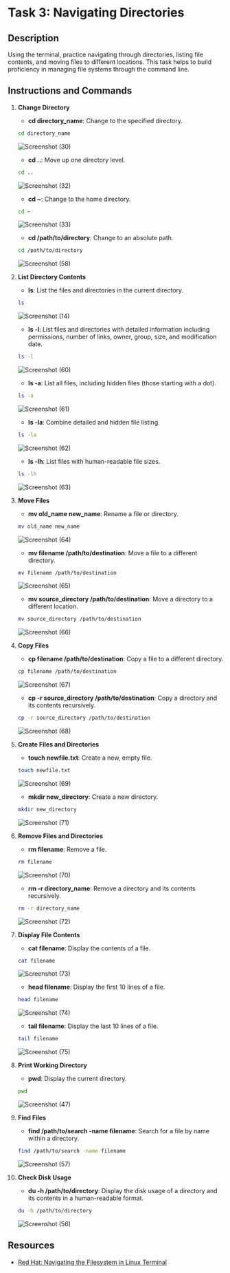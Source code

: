 # Task 3: Navigating Directories

## Description
Using the terminal, practice navigating through directories, listing file contents, and moving files to different locations. This task helps to build proficiency in managing file systems through the command line.

## Instructions and Commands

1. **Change Directory**
    - **cd directory_name**: Change to the specified directory.
    ```sh
    cd directory_name
    ```
    ![Screenshot (30)](https://github.com/manish-g0u74m/celebaltech-inturn/assets/148465299/85ba9d26-f83f-4a6d-9018-1aeeb088998c)
   
    - **cd ..**: Move up one directory level.
    ```sh
    cd ..
    ```
    ![Screenshot (32)](https://github.com/manish-g0u74m/celebaltech-inturn/assets/148465299/37821e99-b705-4e45-84a4-78e24aa34f51)


    - **cd ~**: Change to the home directory.
    ```sh
    cd ~
    ```
    ![Screenshot (33)](https://github.com/manish-g0u74m/celebaltech-inturn/assets/148465299/8e3c7d68-42ff-4647-98e6-585981055b73)
    - **cd /path/to/directory**: Change to an absolute path.
    ```sh
    cd /path/to/directory
    ```
    ![Screenshot (58)](https://github.com/manish-g0u74m/celebaltech-inturn/assets/148465299/fdc3eabc-76a2-434b-a6b0-9c9fdc7f995d)

3. **List Directory Contents**
    - **ls**: List the files and directories in the current directory.
    ```sh
    ls
    ```
    ![Screenshot (14)](https://github.com/manish-g0u74m/celebaltech-inturn/assets/148465299/1dd8fe4c-63c1-40a7-97aa-915d6501e63d)
   
    - **ls -l**: List files and directories with detailed information including permissions, number of links, owner, group, size, and modification date.
    ```sh
    ls -l
    ```
    ![Screenshot (60)](https://github.com/manish-g0u74m/celebaltech-inturn/assets/148465299/2563b82f-1362-40c2-ad48-6bbd9acb8e6d)
   
    - **ls -a**: List all files, including hidden files (those starting with a dot).
    ```sh
    ls -a
    ```
    ![Screenshot (61)](https://github.com/manish-g0u74m/celebaltech-inturn/assets/148465299/f81422bb-a79b-4a92-96f4-576bceb56f97)
   
    - **ls -la**: Combine detailed and hidden file listing.
    ```sh
    ls -la
    ```
    ![Screenshot (62)](https://github.com/manish-g0u74m/celebaltech-inturn/assets/148465299/f2d9b278-397d-49e4-8e0e-263a31a2a80e)
   
    - **ls -lh**: List files with human-readable file sizes.
    ```sh
    ls -lh
    ```
    ![Screenshot (63)](https://github.com/manish-g0u74m/celebaltech-inturn/assets/148465299/d8920c08-ac64-45a6-aa1d-29d1ef598f51)
   
5. **Move Files**
    - **mv old_name new_name**: Rename a file or directory.
    ```sh
    mv old_name new_name
    ```
    ![Screenshot (64)](https://github.com/manish-g0u74m/celebaltech-inturn/assets/148465299/7039379c-faa8-488c-bcb9-d9deef34f3f3)
   
    - **mv filename /path/to/destination**: Move a file to a different directory.
    ```sh
    mv filename /path/to/destination
    ```
    ![Screenshot (65)](https://github.com/manish-g0u74m/celebaltech-inturn/assets/148465299/9a5940ea-c367-458a-bfb6-866436b4412f)
    
    - **mv source_directory /path/to/destination**: Move a directory to a different location.
    ```sh
    mv source_directory /path/to/destination
    ```
    ![Screenshot (66)](https://github.com/manish-g0u74m/celebaltech-inturn/assets/148465299/93e55d84-3011-421f-9c8d-013e1c4980b2)
   
7. **Copy Files**
    - **cp filename /path/to/destination**: Copy a file to a different directory.
    ```sh
    cp filename /path/to/destination
    ```
    ![Screenshot (67)](https://github.com/manish-g0u74m/celebaltech-inturn/assets/148465299/98ce7182-5b59-429d-89d6-c0c2e93c25ed)

    - **cp -r source_directory /path/to/destination**: Copy a directory and its contents recursively.
    ```sh
    cp -r source_directory /path/to/destination
    ```
    ![Screenshot (68)](https://github.com/manish-g0u74m/celebaltech-inturn/assets/148465299/ece2fb1b-d93b-4e31-9b7f-fdfe585a7e8b)
   
9. **Create Files and Directories**
    - **touch newfile.txt**: Create a new, empty file.
    ```sh
    touch newfile.txt
    ```
    ![Screenshot (69)](https://github.com/manish-g0u74m/celebaltech-inturn/assets/148465299/d6230dd9-3775-4eb0-82f9-95d2a1a84b9c)
   
    - **mkdir new_directory**: Create a new directory.
    ```sh
    mkdir new_directory
    ```
    ![Screenshot (71)](https://github.com/manish-g0u74m/celebaltech-inturn/assets/148465299/0788c1f9-d1d3-4f41-829f-1d2639124418)
    
10. **Remove Files and Directories**
    - **rm filename**: Remove a file.
    ```sh
    rm filename
    ```
    ![Screenshot (70)](https://github.com/manish-g0u74m/celebaltech-inturn/assets/148465299/3b12aff4-91e2-4d84-b237-ee27e68628a2)
   
    - **rm -r directory_name**: Remove a directory and its contents recursively.
    ```sh
    rm -r directory_name
    ```
    ![Screenshot (72)](https://github.com/manish-g0u74m/celebaltech-inturn/assets/148465299/3e05bf0b-9459-4e81-8ba4-67c2fca6e034)

11. **Display File Contents**
    - **cat filename**: Display the contents of a file.
    ```sh
    cat filename
    ```
    ![Screenshot (73)](https://github.com/manish-g0u74m/celebaltech-inturn/assets/148465299/c5b853d2-2856-4be3-8e28-23956a50cda9)

    - **head filename**: Display the first 10 lines of a file.
    ```sh
    head filename
    ```
    ![Screenshot (74)](https://github.com/manish-g0u74m/celebaltech-inturn/assets/148465299/fd3fc2b4-8542-4483-9480-b1b657a8974d)
    
    - **tail filename**: Display the last 10 lines of a file.
    ```sh
    tail filename
    ```
    ![Screenshot (75)](https://github.com/manish-g0u74m/celebaltech-inturn/assets/148465299/eaf13ed0-f3cc-417b-a25b-3ed8e5a4541f)

12. **Print Working Directory**
    - **pwd**: Display the current directory.
    ```sh
    pwd
    ```
    ![Screenshot (47)](https://github.com/manish-g0u74m/celebaltech-inturn/assets/148465299/080b2479-418f-4ea9-9122-604a24a61a58)


13. **Find Files**
    - **find /path/to/search -name filename**: Search for a file by name within a directory.
    ```sh
    find /path/to/search -name filename
    ```
    ![Screenshot (57)](https://github.com/manish-g0u74m/celebaltech-inturn/assets/148465299/e63d49d9-0bc7-4457-9ac7-64054e105b4d)

14. **Check Disk Usage**
    - **du -h /path/to/directory**: Display the disk usage of a directory and its contents in a human-readable format.
    ```sh
    du -h /path/to/directory
    ```
    ![Screenshot (56)](https://github.com/manish-g0u74m/celebaltech-inturn/assets/148465299/ebacce39-569b-4acf-b76e-87e8c137fb8b)

## Resources
- [Red Hat: Navigating the Filesystem in Linux Terminal](https://www.redhat.com/sysadmin/navigating-filesystem-linux-terminal)
